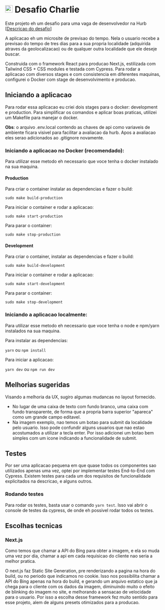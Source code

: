 # <img src="https://avatars1.githubusercontent.com/u/7063040?v=4&s=200.jpg" alt="HU" width="24" /> Desafio Charlie

Este projeto eh um desafio para uma vaga de desenvolvedor na Hurb [[Descricao do desafio](README.description.pt.md)]

A aplicacao eh um microsite de previsao do tempo. Nela o usuario recebe a previsao do tempo de tres dias para a sua propria localidade (adquirida atraves da geolocalizacao) ou de qualquer outra localidade que ele deseje buscar.

Construida com o framework React para producao Next.js, estilizada com Tailwind CSS + CSS modules e testada com Cypress. Para rodar a aplicacao com diversos stages e com consistencia em diferentes maquinas, configurei o Docker com stage de desenvolvimento e producao.


## Iniciando a aplicacao 

Para rodar essa aplicacao eu criei dois stages para o docker: development e production.
Para simplificar os comandos e aplicar boas praticas, utilizei um Makefile para manejar o docker.

**Obs**: o arquivo .env.local contendo as chaves de api como variaveis de ambiente ficara visivel para facilitar a avaliacao da hurb. Apos a avaliacao eles serao adicionados ao .gitignore novamente.

### Iniciando a aplicacao no Docker (recomendado):

Para utilizar esse metodo eh necessario que voce tenha o docker instalado na sua maquina.

#### Production

Para criar o container instalar as dependencias e fazer o build:

    sudo make build-production

Para iniciar o container e rodar a aplicacao:
    
    sudo make start-production

Para parar o container:
    
    sudo make stop-production


#### Development

Para criar o container, instalar as dependencias e fazer o build:
    
    sudo make build-development

Para iniciar o container e rodar a aplicacao:
    
    sudo make start-development

Para parar o container:
    
    sudo make stop-development


### Iniciando a aplicacao localmente:

Para utilizar esse metodo eh necessario que voce tenha o node e npm/yarn instalados na sua maquina.

Para instalar as dependencias:

`` yarn `` ou `` npm install ``
    
Para iniciar a aplicacao:

`` yarn dev `` ou `` npm run dev ``
        

## Melhorias sugeridas

Visando a melhoria da UX, sugiro algumas mudancas no layout fornecido.
-  No lugar de uma caixa de texto com fundo branco, uma caixa com fundo transparente, de forma que a propria barra superior "apareca" como um grande campo editavel.
-  Na imagem exemplo, nao temos um botao para submit da localidade pelo usuario. Isso pode confundir alguns usuarios que nao estao acostumados a utilizar a tecla enter. Por isso adicionei um botao bem simples com um icone indicando a funcionalidade de submit.


## Testes 

Por ser uma aplicacao pequena em que quase todos os componentes sao utilizados apenas uma vez, optei por implementar testes End-to-End com Cypress. Existem testes para cada um dos requisitos de funcionalidade explicitados na descricao, e alguns outros.

### Rodando testes

Para rodar os testes, basta usar o comando `` yarn test ``. Isso vai abrir o console de testes da cypress, de onde eh possivel rodar todos os testes.

  
## Escolhas tecnicas

### Next.js
  
 Como temos que chamar a API do Bing para obter a imagem, e ela so muda uma vez por dia, chamar a api em cada requisicao do cliente nao seria a melhor pratica. 

 O next.js faz Static Site Generation, pre renderizando a pagina na hora do build, ou no periodo que indicamos no cookie. Isso nos possibilita chamar a API do Bing apenas na hora do build, e gerando um arquivo estatico que ja chega para o cliente com os dados da imagem, diminuindo muito o efeito de blinking do imagem no site, e melhorando a sensacao de velocidade para o usuario. Por isso a escolha desse framework fez muito sentido para esse projeto, alem de alguns presets otimizados para a producao.